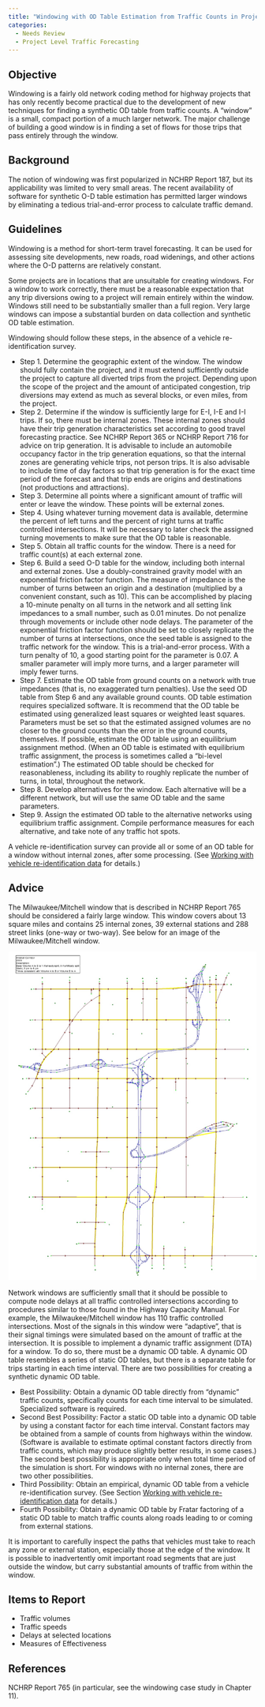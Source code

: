 ```yaml
---
title: "Windowing with OD Table Estimation from Traffic Counts in Project-Level Traffic Forecasting"
categories:
  - Needs Review
  - Project Level Traffic Forecasting
---
```


Objective
---------

Windowing is a fairly old network coding method for highway projects that has only recently become practical due to the development of new techniques for finding a synthetic OD table from traffic counts. A “window” is a small, compact portion of a much larger network. The major challenge of building a good window is in finding a set of flows for those trips that pass entirely through the window.

Background
----------

The notion of windowing was first popularized in NCHRP Report 187, but its applicability was limited to very small areas. The recent availability of software for synthetic O-D table estimation has permitted larger windows by eliminating a tedious trial-and-error process to calculate traffic demand.

Guidelines
----------

Windowing is a method for short-term travel forecasting. It can be used for assessing site developments, new roads, road widenings, and other actions where the O-D patterns are relatively constant.

Some projects are in locations that are unsuitable for creating windows. For a window to work correctly, there must be a reasonable expectation that any trip diversions owing to a project will remain entirely within the window. Windows still need to be substantially smaller than a full region. Very large windows can impose a substantial burden on data collection and synthetic OD table estimation.

Windowing should follow these steps, in the absence of a vehicle re-identification survey.

-   Step 1. Determine the geographic extent of the window. The window should fully contain the project, and it must extend sufficiently outside the project to capture all diverted trips from the project. Depending upon the scope of the project and the amount of anticipated congestion, trip diversions may extend as much as several blocks, or even miles, from the project.
-   Step 2. Determine if the window is sufficiently large for E-I, I-E and I-I trips. If so, there must be internal zones. These internal zones should have their trip generation characteristics set according to good travel forecasting practice. See NCHRP Report 365 or NCHRP Report 716 for advice on trip generation. It is advisable to include an automobile occupancy factor in the trip generation equations, so that the internal zones are generating vehicle trips, not person trips. It is also advisable to include time of day factors so that trip generation is for the exact time period of the forecast and that trip ends are origins and destinations (not productions and attractions).
-   Step 3. Determine all points where a significant amount of traffic will enter or leave the window. These points will be external zones.
-   Step 4. Using whatever turning movement data is available, determine the percent of left turns and the percent of right turns at traffic controlled intersections. It will be necessary to later check the assigned turning movements to make sure that the OD table is reasonable.
-   Step 5. Obtain all traffic counts for the window. There is a need for traffic count(s) at each external zone.
-   Step 6. Build a seed O-D table for the window, including both internal and external zones. Use a doubly-constrained gravity model with an exponential friction factor function. The measure of impedance is the number of turns between an origin and a destination (multiplied by a convenient constant, such as 10). This can be accomplished by placing a 10-minute penalty on all turns in the network and all setting link impedances to a small number, such as 0.01 minutes. Do not penalize through movements or include other node delays. The parameter of the exponential friction factor function should be set to closely replicate the number of turns at intersections, once the seed table is assigned to the traffic network for the window. This is a trial-and-error process. With a turn penalty of 10, a good starting point for the parameter is 0.07. A smaller parameter will imply more turns, and a larger parameter will imply fewer turns.
-   Step 7. Estimate the OD table from ground counts on a network with true impedances (that is, no exaggerated turn penalties). Use the seed OD table from Step 6 and any available ground counts. OD table estimation requires specialized software. It is recommend that the OD table be estimated using generalized least squares or weighted least squares. Parameters must be set so that the estimated assigned volumes are no closer to the ground counts than the error in the ground counts, themselves. If possible, estimate the OD table using an equilibrium assignment method. (When an OD table is estimated with equilibrium traffic assignment, the process is sometimes called a “bi-level estimation”.) The estimated OD table should be checked for reasonableness, including its ability to roughly replicate the number of turns, in total, throughout the network.
-   Step 8. Develop alternatives for the window. Each alternative will be a different network, but will use the same OD table and the same parameters.
-   Step 9. Assign the estimated OD table to the alternative networks using equilibrium traffic assignment. Compile performance measures for each alternative, and take note of any traffic hot spots.

A vehicle re-identification survey can provide all or some of an OD table for a window without internal zones, after some processing. (See [Working with vehicle re-identification data](Working_with_vehicle_re_identification_data_in_project_level_traffic_forecasting) for details.)

Advice
------

The Milwaukee/Mitchell window that is described in NCHRP Report 765 should be considered a fairly large window. This window covers about 13 square miles and contains 25 internal zones, 39 external stations and 288 street links (one-way or two-way). See below for an image of the Milwaukee/Mitchell window.

![](MilwaukeeMitchellWindow.jpg "MilwaukeeMitchellWindow.jpg")

Network windows are sufficiently small that it should be possible to compute node delays at all traffic controlled intersections according to procedures similar to those found in the Highway Capacity Manual. For example, the Milwaukee/Mitchell window has 110 traffic controlled intersections. Most of the signals in this window were “adaptive”, that is their signal timings were simulated based on the amount of traffic at the intersection.
It is possible to implement a dynamic traffic assignment (DTA) for a window. To do so, there must be a dynamic OD table. A dynamic OD table resembles a series of static OD tables, but there is a separate table for trips starting in each time interval. There are two possibilities for creating a synthetic dynamic OD table.

-   Best Possibility: Obtain a dynamic OD table directly from “dynamic” traffic counts, specifically counts for each time interval to be simulated. Specialized software is required.
-   Second Best Possibility: Factor a static OD table into a dynamic OD table by using a constant factor for each time interval. Constant factors may be obtained from a sample of counts from highways within the window. (Software is available to estimate optimal constant factors directly from traffic counts, which may produce slightly better results, in some cases.) The second best possibility is appropriate only when total time period of the simulation is short. For windows with no internal zones, there are two other possibilities.
-   Third Possibility: Obtain an empirical, dynamic OD table from a vehicle re-identification survey. (See Section [Working with vehicle re-identification data](Working_with_vehicle_re_identification_data_in_project_level_traffic_forecasting) for details.)
-   Fourth Possibility: Obtain a dynamic OD table by Fratar factoring of a static OD table to match traffic counts along roads leading to or coming from external stations.

It is important to carefully inspect the paths that vehicles must take to reach any zone or external station, especially those at the edge of the window. It is possible to inadvertently omit important road segments that are just outside the window, but carry substantial amounts of traffic from within the window.

Items to Report
---------------

-   Traffic volumes
-   Traffic speeds
-   Delays at selected locations
-   Measures of Effectiveness

References
----------

NCHRP Report 765 (in particular, see the windowing case study in Chapter 11).
